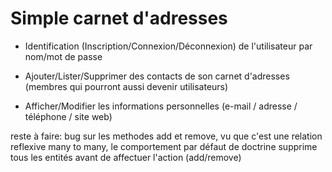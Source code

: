 Simple carnet d'adresses
========================
+   Identification (Inscription/Connexion/Déconnexion) de l'utilisateur par nom/mot de passe

+   Ajouter/Lister/Supprimer des contacts de son carnet d'adresses (membres qui pourront aussi devenir utilisateurs)

+   Afficher/Modifier les informations personnelles (e-mail / adresse / téléphone / site web)

reste à faire: 
bug sur les methodes add et remove, vu que c'est une relation reflexive many to many, le comportement par défaut de doctrine supprime tous les entités avant de affectuer l'action (add/remove) 
